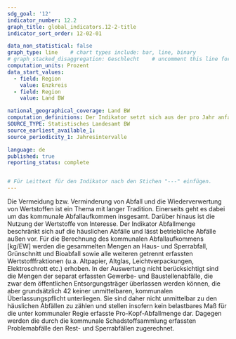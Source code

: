 ```yaml
---
sdg_goal: '12'
indicator_number: 12.2
graph_title: global_indicators.12-2-title 
indicator_sort_order: 12-02-01

data_non_statistical: false
graph_type: line    # chart types include: bar, line, binary
# graph_stacked_disaggregation: Geschlecht    # uncomment this line for stacked bars. eplace "Geschlecht" with the field of aggregation.
computation_units: Prozent
data_start_values:
  - field: Region
    value: Enzkreis
  - field: Region
    value: Land BW

national_geographical_coverage: Land BW
computation_definitions: Der Indikator setzt sich aus der pro Jahr anfallenden Menge an Abfällen in Bezug auf die in der Gebietskörperschaft lebenden EinwohnerInnen zusammen <br> Abfallmenge – gesamt = (Gesamtmenge der Abfälle in kg) / (Anzahl EinwohnerInnen) <br> Abfallmenge – Wertstoffanteil = (Menge von Wertstoffen [kg]) / (Gesamtmenge der Abfälle [kg]) * 100 <br> Abfallmenge – Bioabfallanteil = (Menge an Bioabfällen [kg]) / (Gesamtmenge der Abfälle [kg]) * 100 <br> Abfallmenge –Grünschnittanteil = (Menge an Grünschnitt [kg]) / (Gesamtmenge der Abfälle [kg]) * 100 <br> Abfallmenge –Restmüllanteil = (Menge an Restmüll [kg]) / (Gesamtmenge der Abfälle [kg]) * 100
SOURCE_TYPE: Statistisches Landesamt BW
source_earliest_available_1: 
source_periodicity_1: Jahresintervalle

language: de
published: true
reporting_status: complete


# Für Leittext für den Indikator nach den Stichen "---" einfügen.
---
```


Die Vermeidung bzw. Verminderung von Abfall und die Wiederverwertung von Wertstoffen ist ein Thema mit langer Tradition. Einerseits geht es dabei um das kommunale Abfallaufkommen insgesamt. Darüber hinaus ist die Nutzung der Wertstoffe von Interesse. Der Indikator Abfallmenge beschränkt sich auf die häuslichen Abfälle und lässt betriebliche Abfälle außen vor.
Für die Berechnung des kommunalen Abfallaufkommens [kg/EW] werden die gesammelten Mengen an Haus- und Sperrabfall, Grünschnitt und Bioabfall sowie alle weiteren getrennt erfassten Wertstofffraktionen (u.a. Altpapier, Altglas, Leichtverpackungen, Elektroschrott etc.) erhoben. In der Auswertung nicht berücksichtigt sind die Mengen der separat erfassten Gewerbe- und Baustellenabfälle, die zwar dem öffentlichen Entsorgungsträger überlassen werden können, die aber grundsätzlich
42
keiner unmittelbaren, kommunalen Überlassungspflicht unterliegen. Sie sind daher nicht unmittelbar zu den häuslichen Abfällen zu zählen und stellen insofern kein belastbares Maß für die unter kommunaler Regie erfasste Pro-Kopf-Abfallmenge dar. Dagegen werden die durch die kommunale Schadstoffsammlung erfassten Problemabfälle den Rest- und Sperrabfällen zugerechnet.